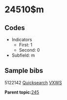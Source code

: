 # 24510$m

## Codes

-   Indicators
    -   First: 1
    -   Second: 0
-   Subfield: m

## Sample bibs

5122142 [Quicksearch](https://search.library.yale.edu/catalog/5122142) [VXWS](http://prodorbis.library.yale.edu:7014/vxws/GetHoldingsService?bibId=5122142)

**Parent topic:**[245](../../tags/245/245.md)

